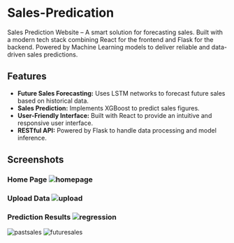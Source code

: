# Sales-Predication
Sales Prediction Website – A smart solution for forecasting sales.  Built with a modern tech stack combining React for the frontend and Flask for the backend.  Powered by Machine Learning models to deliver reliable and data-driven sales predictions.

## Features

- **Future Sales Forecasting:** Uses LSTM networks to forecast future sales based on historical data.
- **Sales Prediction:** Implements XGBoost to predict sales figures.
- **User-Friendly Interface:** Built with React to provide an intuitive and responsive user interface.
- **RESTful API:** Powered by Flask to handle data processing and model inference.

## Screenshots

### Home Page ![homepage](assets/homepagescreenshot.png)
### Upload Data ![upload](assets/uploadscreenshot.png)
### Prediction Results ![regression](assets/lstmscreenshot.png)
![pastsales](assets/pastsalesscreenshot.png)
![futuresales](assets/futuresalesscreenshot.png)
